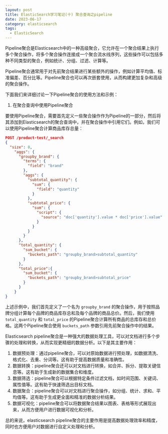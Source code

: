```yaml
---
layout: post
title: ElasticSearch学习笔记(十) 聚合查询之pipeline
date: 2023-06-17 
category: elasticsearch
tags:
  - ElasticSearch 
---
```


Pipeline聚合是Elasticsearch中的一种高级聚合，它允许在一个聚合结果上执行多个聚合操作，将多个聚合操作连接成一个聚合流水线序列，这些操作可以包括多种不同类型的聚合，例如统计、分组、过滤、计算等。

Pipeline聚合通常用于对先前聚合结果进行某些额外的操作，例如计算平均值、标准偏差、百分比等。Pipeline聚合也可以再次嵌套使用，从而构建更加复杂和高级的聚合操作。

下面我们来详细讨论一下Pipeline聚合的使用方法和示例：

1. 在聚合查询中使用Pipeline聚合

要使用Pipeline聚合，需要首先定义一些聚合操作作为Pipeline的一部分，然后将其添加到Elasticsearch的聚合查询中，并在聚合操作中引用它们。例如，我们可以使用Pipeline聚合计算商品库存总量：

```json
POST /product-test/_search
{
  "size": 0,
    "aggs": {
      "groupby_brand": {
        "terms": {
          "field": "brand"
        },
        "aggs": {
          "subtotal_quantity": {
            "sum": {
              "field": "quantity"
            }
          },
          "subtotal_price": {
            "sum": {
              "script": {
                "source": "doc['quantity'].value * doc['price'].value"
              }
            }
          }
        }
      },
      "total_quantity": {
        "sum_bucket": {
          "buckets_path": "groupby_brand>subtotal_quantity"
        }
      },
      "total_price":{
        "sum_bucket": {
          "buckets_path": "groupby_brand>subtotal_price"
        }
      }
    }
}
```

上述示例中，我们首先定义了一个名为 `groupby_brand` 的聚合操作，用于按照品牌分组计算每个品牌的商品库存总和及每个品牌的商品总价。然后，我们使用 `total_quantity` 和 `total_price` 的Pipeline聚合计算所有商品的总库存和总价格。这两个Pipeline聚合使用 `buckets_path` 参数引用先前聚合操作中的结果。



Elasticsearch pipeline聚合是一种强大的数据处理工具，可以对文档进行多个步骤的处理和转换，从而实现更精细的数据分析。以下是其主要作用：

1. 数据预处理：通过pipeline聚合，可以对原始数据进行预处理，如数据清洗、格式化、去重、分词等。这有助于提高数据质量和准确性。
2. 数据转换：pipeline聚合还可以对文档进行转换，如合并、拆分、提取关键信息等。这有助于生成新的数据集合和维度。
3. 数据筛选：pipeline聚合可以根据特定条件过滤文档，如时间范围、关键词、属性值等。这有助于快速筛选出目标文档。
4. 数据聚合：pipeline聚合可以对文档进行聚合操作，如分组、统计、求和、平均值等。这有助于生成更全面和精准的数据分析结果。
5. 数据可视化：pipeline聚合可以将数据聚合结果以图表、表格等形式展现出来，从而方便用户进行数据可视化和分析。

总的来说，elasticsearch pipeline聚合的主要作用是提高数据处理效率和精度，同时也方便用户对数据进行自定义处理和分析。
